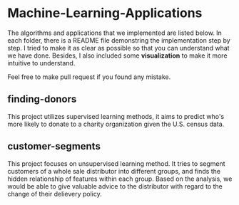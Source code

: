 # Machine-Learning-Applications

The algorithms and applications that we implemented are listed below.
In each folder, there is a README file demonstring the implementation step by step.
I tried to make it as clear as possible so that you can understand what we have done. Besides, I also included some 
**visualization** to make it more intuitive to understand. 

Feel free to make pull request if you found any mistake.

## finding-donors

This project utilizes supervised learning methods, it aims to predict who's
more likely to donate to a charity organization given the U.S. census data. 

## customer-segments

This project focuses on unsupervised learning method. It tries to segment customers of 
a whole sale distributor into different groups, and finds the hidden relationship of features within each group. Based on the
analysis, we would be able to give valuable advice to the distributor with regard to the change of their delievery policy. 
